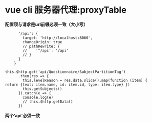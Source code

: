 # vue cli 服务器代理:proxyTable
**配置项与请求是url前缀必须一致（大小写）**
```  proxyTable: {
      '/api': {
        target: 'http://localhost:8060',
        changeOrigin: true
        // pathRewrite: {
        //    '^/api': '/api'
        // }
      }
    }
```
```
this.$http.get('api/Questionnaire/SubjectPartitionTag')
      .then(res => {
        this.levelReason = res.data.slice().map(function (item) { return {text: item.name, id: item.id, type: item.type} })
        this.getSubjects()
      }).catch(e => {
        console.log(e)
        // this.$http.getData()
      })
 ```     
 **两个‘api’必须一致**